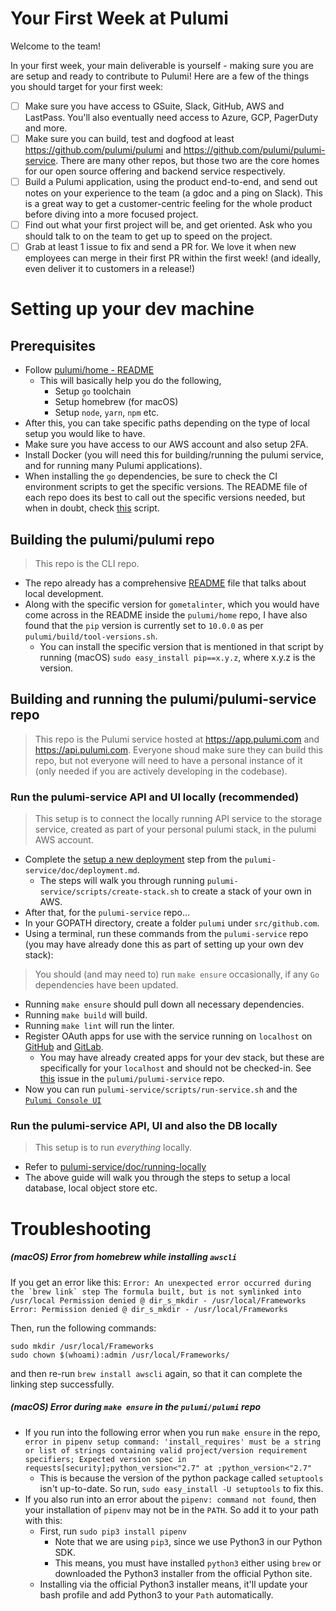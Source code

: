# Your First Week at Pulumi

Welcome to the team!

In your first week, your main deliverable is yourself - making sure you are are setup and ready to contribute to Pulumi!  Here are a few of the things you should target for your first week:

- [ ] Make sure you have access to GSuite, Slack, GitHub, AWS and LastPass.  You'll also eventually need access to Azure, GCP, PagerDuty and more.
- [ ] Make sure you can build, test and dogfood at least https://github.com/pulumi/pulumi and https://github.com/pulumi/pulumi-service.  There are many other repos, but those two are the core homes for our open source offering and backend service respectively.
- [ ] Build a Pulumi application, using the product end-to-end, and send out notes on your experience to the team (a gdoc and a ping on Slack).  This is a great way to get a customer-centric feeling for the whole product before diving into a more focused project.
- [ ] Find out what your first project will be, and get oriented.  Ask who you should talk to on the team to get up to speed on the project.
- [ ] Grab at least 1 issue to fix and send a PR for.  We love it when new employees can merge in their first PR within the first week!  (and ideally, even deliver it to customers in a release!)

# Setting up your dev machine

## Prerequisites

- Follow [pulumi/home - README](https://github.com/pulumi/home/blob/master/README.md)
  - This will basically help you do the following,
    - Setup `go` toolchain
    - Setup homebrew (for macOS)
    - Setup `node`, `yarn`, `npm` etc.
- After this, you can take specific paths depending on the type of local setup you would like to have.
- Make sure you have access to our AWS account and also setup 2FA.
- Install Docker (you will need this for building/running the pulumi service, and for running many Pulumi applications). 
- When installing the `go` dependencies, be sure to check the CI environment scripts to get the specific versions. The README file of each repo does its best to call out the specific versions needed, but when in doubt, check [this](https://github.com/pulumi/scripts/blob/master/ci/install-common-toolchain.sh#L11) script.

## Building the pulumi/pulumi repo
> This repo is the CLI repo. 
- The repo already has a comprehensive [README](https://github.com/pulumi/pulumi/blob/master/README.md) file that talks about local development.
- Along with the specific version for `gometalinter`, which you would have come across in the README inside the `pulumi/home` repo, I have also found that the `pip` version is currently set to `10.0.0` as per `pulumi/build/tool-versions.sh`.
  - You can install the specific version that is mentioned in that script by running (macOS) `sudo easy_install pip==x.y.z`, where x.y.z is the version.

## Building and running the pulumi/pulumi-service repo
> This repo is the Pulumi service hosted at https://app.pulumi.com and https://api.pulumi.com.  Everyone shoud make sure they can build this repo, but not everyone will need to have a personal instance of it (only needed if you are actively developing in the codebase).

### Run the pulumi-service API and UI locally (recommended)
> This setup is to connect the locally running API service to the storage service, created as part of your personal pulumi stack, in the pulumi AWS account.

- Complete the [setup a new deployment](https://github.com/pulumi/pulumi-service/blob/master/doc/deployment.md#set-up-a-new-deployment) step from the `pulumi-service/doc/deployment.md`.
  - The steps will walk you through running `pulumi-service/scripts/create-stack.sh` to create a stack of your own in AWS.
- After that, for the `pulumi-service` repo...
- In your GOPATH directory, create a folder `pulumi` under `src/github.com`.
- Using a terminal, run these commands from the `pulumi-service` repo (you may have already done this as part of setting up your own dev stack):

> You should (and may need to) run `make ensure` occasionally, if any `Go` dependencies have been updated.

  - Running `make ensure` should pull down all necessary dependencies.
  - Running `make build` will build.
  - Running `make lint` will run the linter.
- Register OAuth apps for use with the service running on `localhost` on [GitHub](https://github.com/settings/developers) and [GitLab](https://gitlab.com/profile/applications).
  - You may have already created apps for your dev stack, but these are specifically for your `localhost` and should not be checked-in. See [this](https://github.com/pulumi/pulumi-service/pull/2584#event-2012942101) issue in the `pulumi/pulumi-service` repo.
- Now you can run `pulumi-service/scripts/run-service.sh` and the [`Pulumi Console UI`](https://github.com/pulumi/pulumi-service/tree/master/cmd/console2)

### Run the pulumi-service API, UI and also the DB locally
> This setup is to run _everything_ locally.

- Refer to [pulumi-service/doc/running-locally](https://github.com/pulumi/pulumi-service/blob/master/doc/running-locally.md)
- The above guide will walk you through the steps to setup a local database, local object store etc.

# Troubleshooting

##### (macOS) Error from homebrew while installing `awscli`

If you get an error like this:
```Error: An unexpected error occurred during the `brew link` step
The formula built, but is not symlinked into /usr/local
Permission denied @ dir_s_mkdir - /usr/local/Frameworks
Error: Permission denied @ dir_s_mkdir - /usr/local/Frameworks```

Then, run the following commands:
```
sudo mkdir /usr/local/Frameworks
sudo chown $(whoami):admin /usr/local/Frameworks/
```
and then re-run `brew install awscli` again, so that it can complete the linking step successfully.

##### (macOS) Error during `make ensure` in the `pulumi/pulumi` repo
- If you run into the following error when you run `make ensure` in the repo,
  ```error in pipenv setup command: 'install_requires' must be a string or list of strings containing valid project/version requirement specifiers; Expected version spec in requests[security];python_version<"2.7" at ;python_version<"2.7"```
  - This is because the version of the python package called `setuptools` isn't up-to-date. So run, `sudo easy_install -U setuptools` to fix this.
- If you also run into an error about the `pipenv: command not found`, then your installation of `pipenv` may not be in the `PATH`. So add it to your path with this:
  - First, run `sudo pip3 install pipenv`
    - Note that we are using `pip3`, since we use Python3 in our Python SDK.
    - This means, you must have installed `python3` either using `brew` or downloaded the Python3 installer from the official Python site.
  - Installing via the official Python3 installer means, it'll update your bash profile and add Python3 to your `Path` automatically.